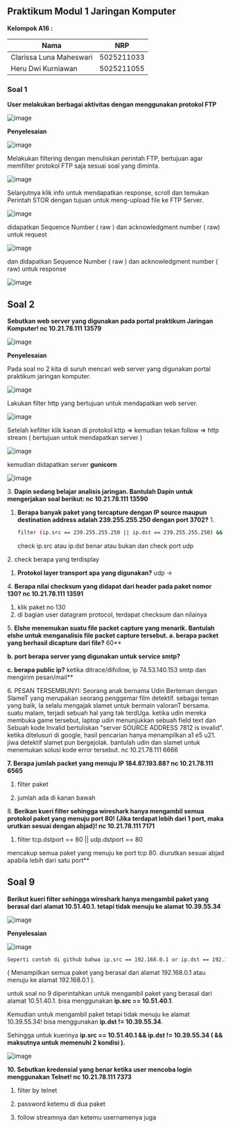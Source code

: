 ## Praktikum Modul 1 Jaringan Komputer

**Kelompok A16 :**

| Nama | NRP |
| ----------- | ----------- |
| Clarissa Luna Maheswari | 5025211033 |
| Heru Dwi Kurniawan | 5025211055 |

   
### Soal 1
**User melakukan berbagai aktivitas dengan menggunakan protokol FTP**

![image](https://github.com/herukurniawann/Jarkom-Modul-1-A16-2023/assets/93961310/dbc3e690-b9a9-4a8d-8d9c-4dfd947936aa)

**Penyelesaian**

![image](https://github.com/herukurniawann/Jarkom-Modul-1-A16-2023/assets/93961310/67e89770-15f6-4da2-886a-b0590da6d49f)

Melakukan filtering dengan menuliskan perintah FTP, bertujuan agar memfilter protokol FTP saja sesuai soal yang diminta.


![image](https://github.com/herukurniawann/Jarkom-Modul-1-A16-2023/assets/93961310/b0ff7d38-6e12-4ca5-8d5e-ee4165f12c7a)

Selanjutnya klik info untuk mendapatkan response, scroll dan temukan Perintah STOR dengan tujuan untuk meng-upload file ke FTP Server. 


![image](https://github.com/herukurniawann/Jarkom-Modul-1-A16-2023/assets/93961310/4c9d252e-6c23-4bd2-b52d-61f15938da2d)

didapatkan Sequence Number ( raw ) dan acknowledgment number ( raw) untuk request


![image](https://github.com/herukurniawann/Jarkom-Modul-1-A16-2023/assets/93961310/3e589970-abd8-4c04-a8dc-fe2d1a33b7e0)

dan didapatkan Sequence Number ( raw ) dan acknowledgment number ( raw) untuk response


![image](https://github.com/herukurniawann/Jarkom-Modul-1-A16-2023/assets/93961310/e1a2bf67-453b-4d8c-83e7-e1719ca864ae)


## Soal 2
**Sebutkan web server yang digunakan pada portal praktikum Jaringan Komputer! nc 10.21.78.111 13579**

![image](https://github.com/herukurniawann/Jarkom-Modul-1-A16-2023/assets/93961310/d307835f-28d7-4332-839f-49c2551f3faa)

**Penyelesaian**

Pada soal no 2 kita di suruh mencari web server yang digunakan portal praktikum jaringan komputer.

![image](https://github.com/herukurniawann/Jarkom-Modul-1-A16-2023/assets/93961310/8ccdff2a-e3bf-41b1-96ca-728f815d8f59)

Lakukan filter http yang bertujuan untuk mendapatkan web server.

![image](https://github.com/herukurniawann/Jarkom-Modul-1-A16-2023/assets/93961310/d4c559e2-97f7-4051-9309-fc846f347767)   

Setelah kefilter klik kanan di protokol kttp => kemudian tekan follow => http stream ( bertujuan untuk mendapatkan server )

![image](https://github.com/herukurniawann/Jarkom-Modul-1-A16-2023/assets/93961310/3d5f7d1c-609e-4c62-b92c-ae8a4c996e57)

kemudian didapatkan server **gunicorn**

![image](https://github.com/herukurniawann/Jarkom-Modul-1-A16-2023/assets/93961310/e9e46503-6e7f-4cb4-82df-473e6591e147)


3\. **Dapin sedang belajar analisis jaringan. Bantulah Dapin untuk mengerjakan soal berikut: nc 10.21.78.111 13590**

1. **Berapa banyak paket yang tercapture dengan IP source maupun destination address adalah 239.255.255.250 dengan port 3702?**
       1.
   ```bash
   filter (ip.src == 239.255.255.250 || ip.dst == 239.255.255.250) && udp.port == 3702
   ```
   check ip.src atau ip.dst benar atau bukan dan check port udp

2\. check berapa yang terdisplay

1. **Protokol layer transport apa yang digunakan?**
   udp -> 

4\. **Berapa nilai checksum yang didapat dari header pada paket nomor 130? nc 10.21.78.111 13591**

1. klik paket no 130
1. di bagian user datagram protocol, terdapat checksum dan nilainya

5\. **Elshe menemukan suatu file packet capture yang menarik. Bantulah elshe untuk menganalisis file packet capture tersebut.
a. berapa packet yang berhasil dicapture dari file?** 60**


**b. port berapa server yang digunakan untuk service smtp?**


**c. berapa public ip?**
ketika ditrace/difollow, ip 74.53.140.153 smtp dan mengirim pesan/mail**


6\. PESAN TERSEMBUNYI: Seorang anak bernama Udin Berteman dengan SlameT yang merupakan seorang penggemar film detektif. sebagai teman yang baik, Ia selalu mengajak slamet untuk bermain valoranT bersama. suatu malam, terjadi sebuah hal yang tak terdUga. ketika udin mereka membuka game tersebut, laptop udin menunjukkan sebuah field text dan Sebuah kode Invalid bertuliskan "server SOURCE ADDRESS 7812 is invalid". ketika ditelusuri di google, hasil pencarian hanya menampilkan a1 e5 u21. jiwa detektif slamet pun bergejolak. bantulah udin dan slamet untuk menemukan solusi kode error tersebut. nc 10.21.78.111 6666

**7. Berapa jumlah packet yang menuju IP 184.87.193.88? nc 10.21.78.111 6565**

1. filter paket

1. jumlah ada di kanan bawah

8\. **Berikan kueri filter sehingga wireshark hanya mengambil semua protokol paket yang menuju port 80! (Jika terdapat lebih dari 1 port, maka urutkan sesuai dengan abjad)! nc 10.21.78.111 7171**

1. filter tcp.dstport == 80 || udp.dstport == 80

mencakup semua paket yang menuju ke port tcp 80. diurutkan sesuai abjad apabila lebih dari satu port**


## Soal 9
**Berikut kueri filter sehingga wireshark hanya mengambil paket yang berasal dari alamat 10.51.40.1. tetapi tidak menuju ke alamat 10.39.55.34**

![image](https://github.com/herukurniawann/Jarkom-Modul-1-A16-2023/assets/93961310/0c8bfa33-0110-489a-a1bc-b42354c59547)

**Penyelesaian**

![image](https://github.com/herukurniawann/Jarkom-Modul-1-A16-2023/assets/93961310/ad432c87-99f9-4c3f-8898-b2d1448c4e7b)

``` bash
Seperti contoh di github bahwa ip.src == 192.168.0.1 or ip.dst == 192.168.0.1
```

( Menampilkan semua paket yang berasal dari alamat 192.168.0.1 atau menuju ke alamat 192.168.0.1 ). 

untuk soal no 9 diperintahkan untuk mengambil paket yang berasal dari alamat 10.51.40.1. bisa menggunakan **ip.src == 10.51.40.1**. 

Kemudian untuk mengambil paket tetapi tidak menuju ke alamat 10.39.55.34! bisa menggunakan **ip.dst != 10.39.55.34**. 

Sehingga untuk kuerinya **ip.src == 10.51.40.1 && ip.dst != 10.39.55.34 ( && maksutnya untuk memenuhi 2 kondisi ).**

![image](https://github.com/herukurniawann/Jarkom-Modul-1-A16-2023/assets/93961310/8a05bfa2-e997-435e-a6c6-fb028892dc8f)


**10. Sebutkan kredensial yang benar ketika user mencoba login menggunakan Telnet! nc 10.21.78.111 7373**

1. filter by telnet

1. password ketemu di dua paket
1. follow streamnya dan ketemu usernamenya juga







